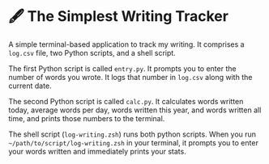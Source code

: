 # 🖋️ The Simplest Writing Tracker

A simple terminal-based application to track my writing. It comprises a `log.csv` file, two Python scripts, and a shell script.

The first Python script is called `entry.py`. It prompts you to enter the number of words you wrote. It logs that number in `log.csv` along with the current date.

The second Python script is called `calc.py`. It calculates words written today, average words per day, words written this year, and words written all time, and prints those numbers to the terminal.

The shell script (`log-writing.zsh`) runs both python scripts. When you run `~/path/to/script/log-writing.zsh` in your terminal, it prompts you to enter your words written and immediately prints your stats.
